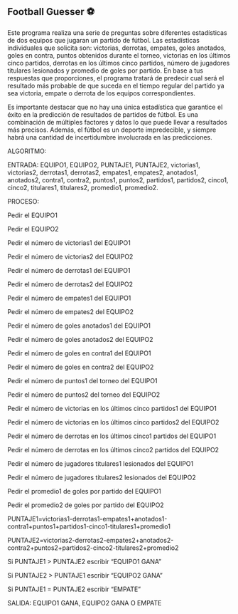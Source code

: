 ## Football Guesser ⚽
Este programa realiza una serie de preguntas sobre diferentes estadísticas de dos equipos que jugaran un partido de fútbol. Las estadísticas individuales que solicita son: victorias, derrotas, empates, goles anotados, goles en contra, puntos obtenidos durante el torneo, victorias en los últimos cinco partidos, derrotas en los últimos cinco partidos, número de jugadores titulares lesionados y promedio de goles por partido. En base a tus respuestas que proporciones, el programa tratará de predecir cual será el resultado más probable de que suceda en el tiempo regular del partido ya sea victoria, empate o derrota de los equipos correspondientes.

Es importante destacar que no hay una única estadística que garantice el éxito en la predicción de resultados de partidos de fútbol. Es una combinación de múltiples factores y datos lo que puede llevar a resultados más precisos. Además, el fútbol es un deporte impredecible, y siempre habrá una cantidad de incertidumbre involucrada en las predicciones.

ALGORITMO:

ENTRADA: EQUIPO1, EQUIPO2, PUNTAJE1, PUNTAJE2, victorias1, victorias2, derrotas1, derrotas2, empates1, empates2, anotados1, anotados2, contra1, contra2, puntos1, puntos2, partidos1, partidos2, cinco1, cinco2, titulares1, titulares2, promedio1, promedio2.

PROCESO:

Pedir el EQUIPO1

Pedir el EQUIPO2

Pedir el número de victorias1 del EQUIPO1

Pedir el número de victorias2 del EQUIPO2

Pedir el número de derrotas1 del EQUIPO1

Pedir el número de derrotas2 del EQUIPO2

Pedir el número de empates1 del EQUIPO1

Pedir el número de empates2 del EQUIPO2

Pedir el número de goles anotados1 del EQUIPO1

Pedir el número de goles anotados2 del EQUIPO2

Pedir el número de goles en contra1 del EQUIPO1

Pedir el número de goles en contra2 del EQUIPO2

Pedir el número de puntos1 del torneo del EQUIPO1

Pedir el número de puntos2 del torneo del EQUIPO2

Pedir el número de victorias en los últimos cinco partidos1 del EQUIPO1

Pedir el número de victorias en los últimos cinco partidos2 del EQUIPO2

Pedir el número de derrotas en los últimos cinco1 partidos del EQUIPO1

Pedir el número de derrotas en los últimos cinco2 partidos del EQUIPO2

Pedir el número de jugadores titulares1 lesionados del EQUIPO1

Pedir el número de jugadores titulares2 lesionados del EQUIPO2

Pedir el promedio1 de goles por partido del EQUIPO1

Pedir el promedio2 de goles por partido del EQUIPO2

PUNTAJE1=victorias1-derrotas1-empates1+anotados1-contra1+puntos1+partidos1-cinco1-titulares1+promedio1

PUNTAJE2=victorias2-derrotas2-empates2+anotados2-contra2+puntos2+partidos2-cinco2-titulares2+promedio2

Si PUNTAJE1 > PUNTAJE2 escribir “EQUIPO1 GANA”

Si PUNTAJE2 > PUNTAJE1 escribir “EQUIPO2 GANA”

Si PUNTAJE1 = PUNTAJE2 escribir “EMPATE”


SALIDA: EQUIPO1 GANA, EQUIPO2 GANA O EMPATE

